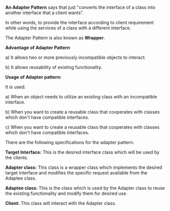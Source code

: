 **An Adapter Pattern** says that just "converts the interface of a class into another interface that a client wants".

In other words, to provide the interface according to client requirement while using the services of a class with a different interface.

The Adapter Pattern is also known as **Wrapper**.

**Advantage of Adapter Pattern**

a) It allows two or more previously incompatible objects to interact.

b) It allows reusability of existing functionality.

**Usage of Adapter pattern:**

It is used:

a) When an object needs to utilize an existing class with an incompatible interface.

b) When you want to create a reusable class that cooperates with classes which don't have compatible interfaces.

c) When you want to create a reusable class that cooperates with classes which don't have compatible interfaces.

There are the following specifications for the adapter pattern:

**Target Interface:** This is the desired interface class which will be used by the clients.

**Adapter class:** This class is a wrapper class which implements the desired target interface and modifies the specific request available from the Adaptee class.

**Adaptee class:** This is the class which is used by the Adapter class to reuse the existing functionality and modify them for desired use.

**Client:** This class will interact with the Adapter class.